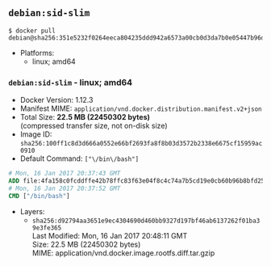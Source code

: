 ## `debian:sid-slim`

```console
$ docker pull debian@sha256:351e5232f0264eeca804235ddd942a6573a00cb0d3da7b0e05447b96d86f8125
```

-	Platforms:
	-	linux; amd64

### `debian:sid-slim` - linux; amd64

-	Docker Version: 1.12.3
-	Manifest MIME: `application/vnd.docker.distribution.manifest.v2+json`
-	Total Size: **22.5 MB (22450302 bytes)**  
	(compressed transfer size, not on-disk size)
-	Image ID: `sha256:100ff1c8d3d666a0552e66bf2693fa8f8b03d3572b2338e6675cf15959ac0910`
-	Default Command: `["\/bin\/bash"]`

```dockerfile
# Mon, 16 Jan 2017 20:37:43 GMT
ADD file:4fa158c0fcddffe42b78ffc83f63e04f8c4c74a7b5cd19e0cb60b96b8bfd2524 in / 
# Mon, 16 Jan 2017 20:37:52 GMT
CMD ["/bin/bash"]
```

-	Layers:
	-	`sha256:d92794aa3651e9ec4304690d460bb9327d197bf46ab6137262f01ba39e3fe365`  
		Last Modified: Mon, 16 Jan 2017 20:48:11 GMT  
		Size: 22.5 MB (22450302 bytes)  
		MIME: application/vnd.docker.image.rootfs.diff.tar.gzip
